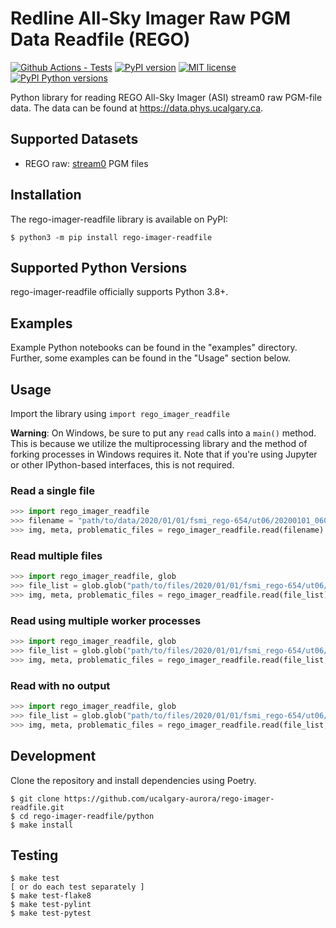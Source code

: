 # Redline All-Sky Imager Raw PGM Data Readfile (REGO)

[![Github Actions - Tests](https://github.com/ucalgary-aurora/rego-imager-readfile/workflows/tests/badge.svg)](https://github.com/ucalgary-aurora/rego-imager-readfile/actions?query=workflow%3Atests)
[![PyPI version](https://img.shields.io/pypi/v/rego-imager-readfile.svg)](https://pypi.python.org/pypi/rego-imager-readfile/)
[![MIT license](https://img.shields.io/badge/License-MIT-blue.svg)](https://lbesson.mit-license.org/)
[![PyPI Python versions](https://img.shields.io/pypi/pyversions/rego-imager-readfile.svg)](https://pypi.python.org/pypi/rego-imager-readfile/)

Python library for reading REGO All-Sky Imager (ASI) stream0 raw PGM-file data. The data can be found at https://data.phys.ucalgary.ca.

## Supported Datasets

- REGO raw: [stream0](https://data.phys.ucalgary.ca/sort_by_project/GO-Canada/REGO/stream0) PGM files

## Installation

The rego-imager-readfile library is available on PyPI:

```console
$ python3 -m pip install rego-imager-readfile
```

## Supported Python Versions

rego-imager-readfile officially supports Python 3.8+.

## Examples

Example Python notebooks can be found in the "examples" directory. Further, some examples can be found in the "Usage" section below.

## Usage

Import the library using `import rego_imager_readfile`

**Warning**: On Windows, be sure to put any `read` calls into a `main()` method. This is because we utilize the multiprocessing library and the method of forking processes in Windows requires it. Note that if you're using Jupyter or other IPython-based interfaces, this is not required.

### Read a single file

```python
>>> import rego_imager_readfile
>>> filename = "path/to/data/2020/01/01/fsmi_rego-654/ut06/20200101_0600_fsmi_rego-654_6300.pgm.gz"
>>> img, meta, problematic_files = rego_imager_readfile.read(filename)
```

### Read multiple files

```python
>>> import rego_imager_readfile, glob
>>> file_list = glob.glob("path/to/files/2020/01/01/fsmi_rego-654/ut06/*6300.pgm*")
>>> img, meta, problematic_files = rego_imager_readfile.read(file_list)
```

### Read using multiple worker processes

```python
>>> import rego_imager_readfile, glob
>>> file_list = glob.glob("path/to/files/2020/01/01/fsmi_rego-654/ut06/*6300.pgm*")
>>> img, meta, problematic_files = rego_imager_readfile.read(file_list, workers=4)
```

### Read with no output

```python
>>> import rego_imager_readfile, glob
>>> file_list = glob.glob("path/to/files/2020/01/01/fsmi_rego-654/ut06/*6300.pgm*")
>>> img, meta, problematic_files = rego_imager_readfile.read(file_list, workers=4, quiet=True)
```

## Development

Clone the repository and install dependencies using Poetry.

```console
$ git clone https://github.com/ucalgary-aurora/rego-imager-readfile.git
$ cd rego-imager-readfile/python
$ make install
```

## Testing

```console
$ make test
[ or do each test separately ]
$ make test-flake8
$ make test-pylint
$ make test-pytest
```
